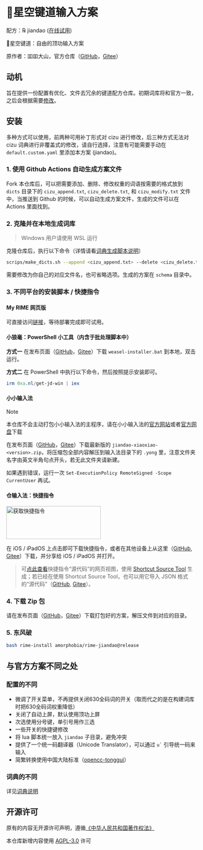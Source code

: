 # 🌟️星空键道输入方案

配方：℞ jiandao ([在线试用](https://my-rime.vercel.app/?plum=amorphobia/rime-jiandao@release:jiandao))

🌟️星空键道：自由的顶功输入方案

原作者：吅吅大山，官方仓库（[GitHub](https://github.com/xkinput/Rime_JD)，[Gitee](https://gitee.com/xkinput/Rime_JD)）

## 动机

旨在提供一份配置有优化、文件去冗余的键道配方仓库。初期词库将和官方一致，之后会根据需要[修改](#与官方方案不同之处)。

## 安装

多种方式可以使用，前两种可用补丁形式对 cizu 进行修改，后三种方式无法对 cizu 词典进行非覆盖式的修改，请自行选择，注意有可能需要手动在 `default.custom.yaml` 里添加本方案 (jiandao)。

### 1. 使用 Github Actions 自动生成方案文件

Fork 本仓库后，可以把需要添加、删除、修改权重的词语按需要的格式放到 `dicts` 目录下的 `cizu_append.txt`, `cizu_delete.txt`, 和 `cizu_modify.txt` 文件中，当推送到 Github 的时候，可以自动生成方案文件，生成的文件可以在 Actions 里面找到。

### 2. 克隆并在本地生成词库

> Windows 用户请使用 WSL 运行

克隆仓库后，执行以下命令（详情请看[词典生成脚本说明](scripts/README.md)）

```bash
scrips/make_dicts.sh --append <cizu_append.txt> --delete <cizu_delete.txt> --modify <cizu_modify.txt> [--deweight]
```

需要修改为你自己的对应文件名，也可省略选项。生成的方案在 `schema` 目录中。

### 3. 不同平台的安装脚本 / 快捷指令

#### My RIME 网页版

可直接访问[链接](https://my-rime.vercel.app/?plum=amorphobia/rime-jiandao@release:jiandao)，等待部署完成即可试用。

#### 小狼毫：PowerShell 小工具（内含于批处理脚本中）

**方式一** 在发布页面（[GitHub](https://github.com/amorphobia/rime-jiandao/releases)，[Gitee](https://gitee.com/amorphobia/rime-jiandao/releases)）下载 `weasel-installer.bat` 到本地，双击运行。

**方式二** 在 PowerShell 中执行以下命令，然后按照提示安装即可。

```PowerShell
irm 0xa.nl/get-jd-win | iex
```

#### 小小输入法

> [!NOTE]
> 本仓库不会主动打包小小输入法的主程序，请在小小输入法的[官方网站](http://yong.dgod.net/download/)或者[官方网盘](http://yongim.ysepan.com/)下载

在发布页面（[GitHub](https://github.com/amorphobia/rime-jiandao/releases)，[Gitee](https://gitee.com/amorphobia/rime-jiandao/releases)）下载最新版的 `jiandao-xiaoxiao-<version>.zip`，将压缩包全部内容解压到输入法目录下的 `.yong` 里，注意文件夹名字由英文半角句点开头，若无此文件夹请新建。

如果遇到错误，运行一次 `Set-ExecutionPolicy RemoteSigned -Scope CurrentUser` 再试。

#### 仓输入法：快捷指令

<a href="https://www.icloud.com/shortcuts/d0bf2707206342af998bf17d84eba232" style="display: inline-block; overflow: hidden; width: 250px; height: 87px;"><img src="img/shortcut.png" alt="获取快捷指令" style="width: 250px; height: 87px; overflow: hidden; display: inline-block; vertical-align: middle;"></a>

在 iOS / iPadOS 上点击即可下载快捷指令，或者在其他设备上从这里（[GitHub](https://github.com/amorphobia/rime-jiandao/raw/master/scripts/shortcut/%E9%94%AE%E9%81%93%E5%AE%89%E8%A3%85.shortcut), [Gitee](https://gitee.com/amorphobia/rime-jiandao/raw/master/scripts/shortcut/%E9%94%AE%E9%81%93%E5%AE%89%E8%A3%85.shortcut)）下载，并分享给 iOS / iPadOS 并打开。

> 可[点此查看](scripts/shortcut/%E9%94%AE%E9%81%93%E5%AE%89%E8%A3%85.html)快捷指令“源代码”的网页视图，使用 [Shortcut Source Tool](https://routinehub.co/shortcut/5256/) 生成；若已经在使用 Shortcut Source Tool，也可以用它导入 JSON 格式的“源代码”（[GitHub](https://github.com/amorphobia/rime-jiandao/raw/master/scripts/shortcut/%E9%94%AE%E9%81%93%E5%AE%89%E8%A3%85.json), [Gitee](https://gitee.com/amorphobia/rime-jiandao/raw/master/scripts/shortcut/%E9%94%AE%E9%81%93%E5%AE%89%E8%A3%85.json)）。

### 4. 下载 Zip 包

请在发布页面（[GitHub](https://github.com/amorphobia/rime-jiandao/releases)，[Gitee](https://gitee.com/amorphobia/rime-jiandao/releases)）下载打包好的方案，解压文件到对应的目录。

### 5. 东风破

```bash
bash rime-install amorphobia/rime-jiandao@release
```

## 与官方方案不同之处

### 配置的不同

- 微调了开关菜单，不再提供关闭630全码词的开关（取而代之的是在构建词库时把630全码词权重降低）
- 关闭了自动上屏，默认使用顶功上屏
- 次选使用分号键，单引号用作三选
- 一些开关的快捷键修改
- 将 lua 脚本统一放入 `jiandao` 子目录，避免冲突
- 提供了一个统一码翻译器（Unicode Translator），可以通过 ``u`​`` 引导统一码来输入
- 简繁转换使用中国大陆标准（[opencc-tonggui](https://github.com/amorphobia/opencc-tonggui)）

### 词典的不同

详见[词典说明](dicts/README.md)

## 开源许可

原有的内容无开源许可声明，遵循[《中华人民共和国著作权法》](http://www.npc.gov.cn/npc/c30834/202011/848e73f58d4e4c5b82f69d25d46048c6.shtml)

本仓库新增内容使用 [AGPL-3.0](LICENSE) 许可
